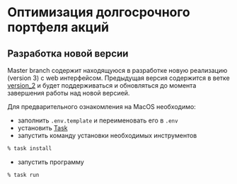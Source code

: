 # Оптимизация долгосрочного портфеля акций

## Разработка новой версии

Master branch содержит находящуюся в разработке новую реализацию (version 3) с web интерфейсом.
Предыдущая версия содержится в ветке [version_2](https://github.com/WLM1ke/poptimizer/tree/version_2) и будет поддерживаться и обновляться до момента
завершения работы над новой версией.

Для предварительного ознакомления на MacOS необходимо:

- заполнить `.env.template` и переименовать его в `.env`
- установить [Task](https://taskfile.dev/installation/)
- запустить команду установки необходимых инструментов

```bash
% task install
```

- запустить программу

```bash
% task run
```
